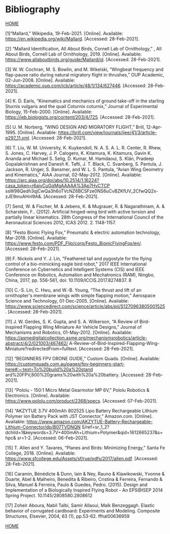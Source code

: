 
# Bibliography

[HOME](index.md)

[1]“Mallard,” Wikipedia, 19-Feb-2021. [Online]. Available: https://en.wikipedia.org/wiki/Mallard.
[Accessed: 28-Feb-2021].

[2] “Mallard Identification, All About Birds, Cornell Lab of Ornithology,” , All About Birds, Cornell
Lab of Ornithology, 2019. [Online]. Available: https://www.allaboutbirds.org/guide/Mallard/id.
[Accessed: 28-Feb-2021].

[3] W. W. Cochran, M. S. Bowlin, and M. Wikelski, “Wingbeat frequency and flap-pause ratio
during natural migratory flight in thrushes,” OUP Academic, 02-Jun-2008. [Online]. Available:
https://academic.oup.com/icb/article/48/1/134/627446. [Accessed: 28-Feb-2021].

[4] K. D. Earls, “Kinematics and mechanics of ground take-off in the starling Sturnis vulgaris and
the quail Coturnix coturnix,” Journal of Experimental Biology, 15-Feb-2000. [Online]. Available:
https://jeb.biologists.org/content/203/4/725. [Accessed: 28-Feb-2021].

[5] U. M. Norberg, “WING DESIGN AND MIGRATORY FLIGHT,” Brill, 12-Apr-1995. [Online].
Available: https://brill.com/view/journals/ijee/41/3/article-p297_11.xml. [Accessed: 28-Feb-2021].

[6] T. Liu, W. M. University, K. Kuykendoll, N. A. S. A. L. R. Center, R. Rhew, S. Jones, C.
Harvey, J. P. Calogero, K. Kitamura, K. Kitamura, Gavin K. Ananda and Michael S. Selig, D.
Kumar, M. Hamdaoui, S. Klän, Pradeep Gopalakrishnan and Danesh K. Tafti, J. T. Black, C.
Svanberg, S. Pantula, J. Jackson, R. Unger, S. Bansmer, and W. L. S. Pantula, “Avian Wing
Geometry and Kinematics,” AIAA Journal, 02-May-2012. [Online]. Available:
https://arc.aiaa.org/doi/abs/10.2514/1.16224?casa_token=r6aivCuGqMgAAAAA%3Ap7HvCTCP
ssW98Qedh3qjCwQa3h6oTVcNZ6BCSFze0NS6uCvBZKfUV_2CfwQQ2x-zJE9muAHnl9A&.
[Accessed: 28-Feb-2021].

[7] Send, W. & Fischer, M. & Jebens, K. & Mugrauer, R. & Nagarathinam, A. & Scharstein, F..
(2012). Artificial hinged-wing bird with active torsion and partially linear kinematics. 28th
Congress of the International Council of the Aeronautical Sciences 2012, ICAS 2012. 2.
1148-1157.

[8] “Festo Bionic Flying Fox,” Pneumatic & electric automation technology, Mar-2018. [Online].
Available: https://www.festo.com/PDF_Flip/corp/Festo_BionicFlyingFox/en/. [Accessed:
28-Feb-2021].

[9] F. Nickols and Y. J. Lin, "Feathered tail and pygostyle for the flying control of a bio-mimicking
eagle bird robot," 2017 IEEE International Conference on Cybernetics and Intelligent Systems
(CIS) and IEEE Conference on Robotics, Automation and Mechatronics (RAM), Ningbo, China,
2017, pp. 556-561, doi: 10.1109/ICCIS.2017.8274837.
8

[10] C.-S. Lin, C. Hwu, and W.-B. Young, “The thrust and lift of an ornithopter's membrane wings
with simple flapping motion,” Aerospace Science and Technology, 01-Dec-2005. [Online].
Available: https://www.sciencedirect.com/science/article/abs/pii/S1270963805001525.
[Accessed: 28-Feb-2021].

[11] J. W. Gerdes, S. K. Gupta, and S. A. Wilkerson, “A Review of Bird-Inspired Flapping Wing
Miniature Air Vehicle Designs,” Journal of Mechanisms and Robotics, 01-May-2012. [Online].
Available:
https://asmedigitalcollection.asme.org/mechanismsrobotics/article-abstract/4/2/021003/467462/
A-Review-of-Bird-Inspired-Flapping-Wing-Miniature?redirectedFrom=fulltext. [Accessed:
28-Feb-2021].

[12] “BEGINNERS FPV DRONE GUIDE,” Custom Quads. [Online]. Available:
https://customquads.com.au/pages/fpv-beginners-start-here#:~:text=To%20build%20a%20stand
ard%20FPV,800%20grams%20with%20a%20battery. [Accessed: 28-Feb-2021].

[13] “Pololu - 150:1 Micro Metal Gearmotor MP 6V,” Pololu Robotics & Electronics. [Online].
Available: https://www.pololu.com/product/2368/specs. [Accessed: 07-Feb-2021].

[14] “AKZYTUE 3.7V 400mAh 802525 Lipo Battery Rechargeable Lithium Polymer ion Battery
Pack with JST Connector,” Amazon.com. [Online]. Available:
https://www.amazon.com/AKZYTUE-Battery-Rechargeable-Lithium-Connector/dp/B07TVDNQN
S/ref=sr_1_2?dchild=1&keywords=3.7V+400mAh+Lithium+Polymer&qid=1612665237&s=hpc&
sr=1-2. [Accessed: 06-Feb-2021].

[15] T. Allen and Y. Tavares, “Planes and Birds: Minimizing Energy,” Santa Fe College, 2018.
[Online]. Available: https://www.sfcollege.edu/Assets/sf/rue/pdfs/2017/allen.pdf. [Accessed:
28-Feb-2021].

[16] Caramin, Bénédicte & Dunn, Iain & Ney, Rauno & Klawikowski, Yvonne & Duarte, Abel &
Malheiro, Benedita & Ribeiro, Cristina & Ferreira, Fernando & Silva, Manuel & Ferreira, Paulo &
Guedes, Pedro. (2015). Design and Implementation of a Biologically Inspired Flying Robot - An
EPS@ISEP 2014 Spring Project. 10.1145/2808580.2808612

[17] Zoheir Aboura, Nabil Talbi, Samir Allaoui, Malk Benzeggagh. Elastic behavior of corrugated cardboard: Experiments and Modeling. Composite Structures, Elsevier, 2004, 63 (1), pp.53-62. ffhal00636959

[HOME](index.md)
